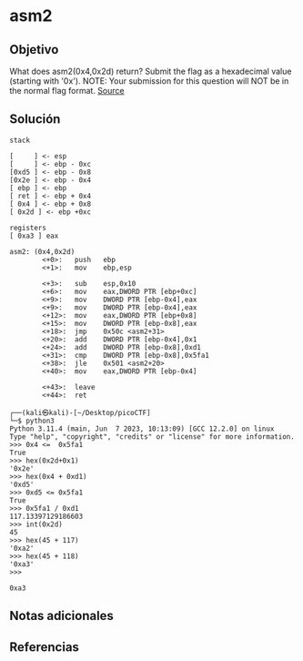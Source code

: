 # asm2
## Objetivo
What does asm2(0x4,0x2d) return? Submit the flag as a hexadecimal value (starting with '0x'). NOTE: Your submission for this question will NOT be in the normal flag format. [Source](https://jupiter.challenges.picoctf.org/static/ceac75672637589213b952abe32c84b3/test.S)
## Solución
```
stack

[     ] <- esp
[     ] <- ebp - 0xc
[0xd5 ] <- ebp - 0x8
[0x2e ] <- ebp - 0x4
[ ebp ] <- ebp
[ ret ] <- ebp + 0x4
[ 0x4 ] <- ebp + 0x8
[ 0x2d ] <- ebp +0xc

registers
[ 0xa3 ] eax

asm2: (0x4,0x2d)
        <+0>:   push   ebp
        <+1>:   mov    ebp,esp

        <+3>:   sub    esp,0x10
        <+6>:   mov    eax,DWORD PTR [ebp+0xc]
        <+9>:   mov    DWORD PTR [ebp-0x4],eax
        <+9>:   mov    DWORD PTR [ebp-0x4],eax
        <+12>:  mov    eax,DWORD PTR [ebp+0x8]
        <+15>:  mov    DWORD PTR [ebp-0x8],eax
        <+18>:  jmp    0x50c <asm2+31>
        <+20>:  add    DWORD PTR [ebp-0x4],0x1
        <+24>:  add    DWORD PTR [ebp-0x8],0xd1
        <+31>:  cmp    DWORD PTR [ebp-0x8],0x5fa1
        <+38>:  jle    0x501 <asm2+20>
        <+40>:  mov    eax,DWORD PTR [ebp-0x4]

        <+43>:  leave  
        <+44>:  ret    

┌──(kali㉿kali)-[~/Desktop/picoCTF]
└─$ python3
Python 3.11.4 (main, Jun  7 2023, 10:13:09) [GCC 12.2.0] on linux
Type "help", "copyright", "credits" or "license" for more information.
>>> 0x4 <=  0x5fa1
True
>>> hex(0x2d+0x1)
'0x2e'
>>> hex(0x4 + 0xd1)
'0xd5'
>>> 0xd5 <= 0x5fa1
True
>>> 0x5fa1 / 0xd1
117.13397129186603
>>> int(0x2d)
45
>>> hex(45 + 117)
'0xa2'
>>> hex(45 + 118)
'0xa3'
>>>

0xa3
```
## Notas adicionales
## Referencias